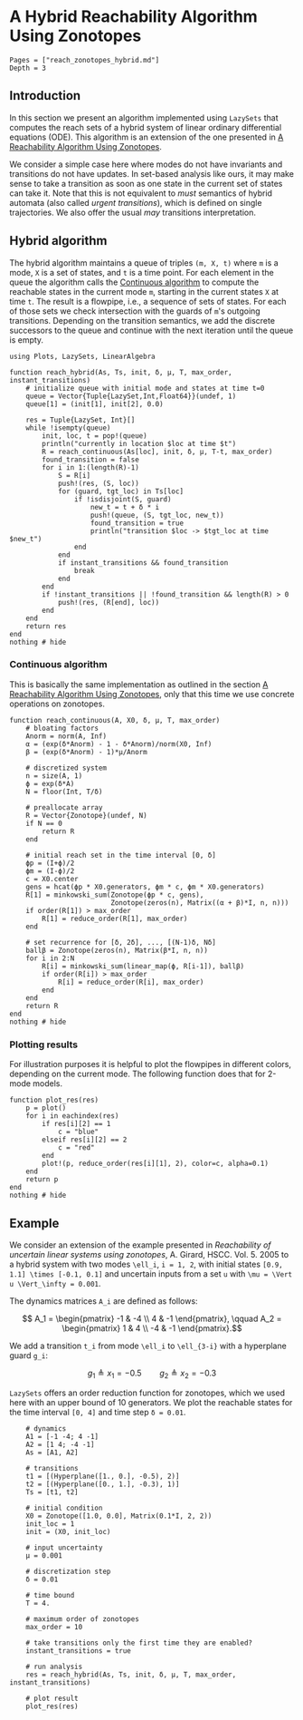 # A Hybrid Reachability Algorithm Using Zonotopes

```@contents
Pages = ["reach_zonotopes_hybrid.md"]
Depth = 3
```

## Introduction

In this section we present an algorithm implemented using `LazySets` that
computes the reach sets of a hybrid system of linear ordinary differential
equations (ODE).
This algorithm is an extension of the one presented in
[A Reachability Algorithm Using Zonotopes](@ref).

We consider a simple case here where modes do not have invariants and
transitions do not have updates.
In set-based analysis like ours, it may make sense to take a transition as soon
as one state in the current set of states can take it.
Note that this is not equivalent to *must* semantics of hybrid automata (also
called *urgent transitions*), which is defined on single trajectories.
We also offer the usual *may* transitions interpretation.


## Hybrid algorithm

The hybrid algorithm maintains a queue of triples ``(m, X, t)`` where ``m`` is a
mode, ``X`` is a set of states, and ``t`` is a time point.
For each element in the queue the algorithm calls the
[Continuous algorithm](@ref) to compute the reachable states in the current mode
``m``, starting in the current states ``X`` at time ``t``.
The result is a flowpipe, i.e., a sequence of sets of states.
For each of those sets we check intersection with the guards of ``m``'s outgoing
transitions.
Depending on the transition semantics, we add the discrete successors to the
queue and continue with the next iteration until the queue is empty.

```@example example_reach_zonotopes_hybrid
using Plots, LazySets, LinearAlgebra

function reach_hybrid(As, Ts, init, δ, μ, T, max_order, instant_transitions)
    # initialize queue with initial mode and states at time t=0
    queue = Vector{Tuple{LazySet,Int,Float64}}(undef, 1)
    queue[1] = (init[1], init[2], 0.0)

    res = Tuple{LazySet, Int}[]
    while !isempty(queue)
        init, loc, t = pop!(queue)
        println("currently in location $loc at time $t")
        R = reach_continuous(As[loc], init, δ, μ, T-t, max_order)
        found_transition = false
        for i in 1:(length(R)-1)
            S = R[i]
            push!(res, (S, loc))
            for (guard, tgt_loc) in Ts[loc]
                if !isdisjoint(S, guard)
                    new_t = t + δ * i
                    push!(queue, (S, tgt_loc, new_t))
                    found_transition = true
                    println("transition $loc -> $tgt_loc at time $new_t")
                end
            end
            if instant_transitions && found_transition
                break
            end
        end
        if !instant_transitions || !found_transition && length(R) > 0
            push!(res, (R[end], loc))
        end
    end
    return res
end
nothing # hide
```

### Continuous algorithm

This is basically the same implementation as outlined in the section
[A Reachability Algorithm Using Zonotopes](@ref), only that this time we use
concrete operations on zonotopes.

```@example example_reach_zonotopes_hybrid
function reach_continuous(A, X0, δ, μ, T, max_order)
    # bloating factors
    Anorm = norm(A, Inf)
    α = (exp(δ*Anorm) - 1 - δ*Anorm)/norm(X0, Inf)
    β = (exp(δ*Anorm) - 1)*μ/Anorm

    # discretized system
    n = size(A, 1)
    ϕ = exp(δ*A)
    N = floor(Int, T/δ)

    # preallocate array
    R = Vector{Zonotope}(undef, N)
    if N == 0
        return R
    end

    # initial reach set in the time interval [0, δ]
    ϕp = (I+ϕ)/2
    ϕm = (I-ϕ)/2
    c = X0.center
    gens = hcat(ϕp * X0.generators, ϕm * c, ϕm * X0.generators)
    R[1] = minkowski_sum(Zonotope(ϕp * c, gens),
                         Zonotope(zeros(n), Matrix((α + β)*I, n, n)))
    if order(R[1]) > max_order
        R[1] = reduce_order(R[1], max_order)
    end

    # set recurrence for [δ, 2δ], ..., [(N-1)δ, Nδ]
    ballβ = Zonotope(zeros(n), Matrix(β*I, n, n))
    for i in 2:N
        R[i] = minkowski_sum(linear_map(ϕ, R[i-1]), ballβ)
        if order(R[i]) > max_order
            R[i] = reduce_order(R[i], max_order)
        end
    end
    return R
end
nothing # hide
```

### Plotting results

For illustration purposes it is helpful to plot the flowpipes in different
colors, depending on the current mode.
The following function does that for 2-mode models.

```@example example_reach_zonotopes_hybrid
function plot_res(res)
    p = plot()
    for i in eachindex(res)
        if res[i][2] == 1
            c = "blue"
        elseif res[i][2] == 2
            c = "red"
        end
        plot!(p, reduce_order(res[i][1], 2), color=c, alpha=0.1)
    end
    return p
end
nothing # hide
```

## Example

We consider an extension of the example presented in
*Reachability of uncertain linear systems using zonotopes*, A. Girard, HSCC.
Vol. 5. 2005 to a hybrid system with two modes ``\ell_i``, ``i = 1, 2``, with
initial states
``[0.9, 1.1] \times [-0.1, 0.1]`` and uncertain inputs from a set ``u`` with
``\mu = \Vert u \Vert_\infty = 0.001``.

The dynamics matrices ``A_i`` are defined as follows:

```math
	A_1 = \begin{pmatrix} -1 & -4 \\ 4 & -1 \end{pmatrix}, \qquad A_2 = \begin{pmatrix} 1 & 4 \\ -4 & -1 \end{pmatrix}.
```
We add a transition ``t_i`` from mode ``\ell_i`` to ``\ell_{3-i}`` with a
hyperplane guard ``g_i``:

```math
	g_1 \triangleq x_1 = -0.5 \qquad g_2 \triangleq x_2 = -0.3
```

`LazySets` offers an order reduction function for zonotopes, which we used here
with an upper bound of 10 generators. We plot the reachable states for the time
interval ``[0, 4]`` and time step ``δ = 0.01``.

```@example example_reach_zonotopes_hybrid
    # dynamics
    A1 = [-1 -4; 4 -1]
    A2 = [1 4; -4 -1]
    As = [A1, A2]

    # transitions
    t1 = [(Hyperplane([1., 0.], -0.5), 2)]
    t2 = [(Hyperplane([0., 1.], -0.3), 1)]
    Ts = [t1, t2]

    # initial condition
    X0 = Zonotope([1.0, 0.0], Matrix(0.1*I, 2, 2))
    init_loc = 1
    init = (X0, init_loc)

    # input uncertainty
    μ = 0.001

    # discretization step
    δ = 0.01

    # time bound
    T = 4.

    # maximum order of zonotopes
    max_order = 10

    # take transitions only the first time they are enabled?
    instant_transitions = true

    # run analysis
    res = reach_hybrid(As, Ts, init, δ, μ, T, max_order, instant_transitions)

    # plot result
    plot_res(res)
```

